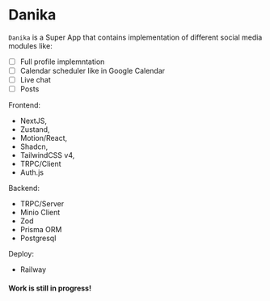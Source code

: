 # Danika

`Danika` is a Super App that contains implementation of different social media modules like: 

- [ ] Full profile implemntation
- [ ] Calendar scheduler like in Google Calendar
- [ ] Live chat
- [ ] Posts

Frontend: 
- NextJS,
- Zustand,
- Motion/React,
- Shadcn,
- TailwindCSS v4,
- TRPC/Client
- Auth.js

Backend:
- TRPC/Server
- Minio Client
- Zod
- Prisma ORM
- Postgresql

Deploy:
- Railway

#### Work is still in progress!

